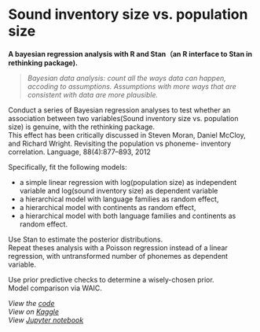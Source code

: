 # Sound inventory size vs. population size
**A bayesian regression analysis with R and Stan（an R interface to Stan in rethinking package).<br/>**

> _Bayesian data analysis: count all the ways data can happen, accoding to assumptions. Assumptions with more ways that are consistent with data are more plausible._


Conduct a series of Bayesian regression analyses to test whether an association between two variables(Sound inventory size vs. population size) is genuine, with the rethinking package.<br/>
This effect has been critically discussed in
Steven Moran, Daniel McCloy, and Richard Wright. Revisiting the population vs phoneme- inventory correlation. Language, 88(4):877–893, 2012<br/>

 Specifically, fit the following models:<br/>
* a simple linear regression with log(population size) as independent variable and log(sound inventory size) as dependent variable<br/>
* a hierarchical model with language families as random effect,<br/>
* a hierarchical model with continents as random effect,<br/>
* a hierarchical model with both language families and continents as random effect.<br/>

Use Stan to estimate the posterior distributions.<br/>
Repeat theses analysis with a Poisson regression instead of a linear regression, with untransformed number of phonemes as dependent variable.<br/>

Use prior predictive checks to determine a wisely-chosen prior.<br/>
Model comparison via WAIC.<br/>

_View the [code](https://github.com/JINHXu/soundInventoryPopulation/blob/master/sdinvpop.r)_<br/>
_View on [Kaggle](https://www.kaggle.com/xujinghua/soundinventarypopulation)_<br/>
_View [Jupyter notebook](https://github.com/JINHXu/soundInventoryPopulation/blob/master/soundinventarypopulation.ipynb)_
